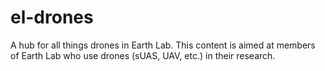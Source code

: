 # el-drones
A hub for all things drones in Earth Lab. 
This content is aimed at members of Earth Lab who use drones (sUAS, UAV, etc.) in their research. 
 
